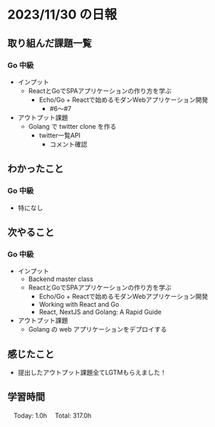 # 2023/11/30 の日報

## 取り組んだ課題一覧

### Go 中級

- インプット
  - ReactとGoでSPAアプリケーションの作り方を学ぶ
    - Echo/Go + Reactで始めるモダンWebアプリケーション開発
      - #6〜#7
- アウトプット課題
  - Golang で twitter clone を作る
    - twitter一覧API
      - コメント確認

## わかったこと

### Go 中級

- 特になし

## 次やること

### Go 中級

- インプット
  - Backend master class
  - ReactとGoでSPAアプリケーションの作り方を学ぶ
    - Echo/Go + Reactで始めるモダンWebアプリケーション開発
    - Working with React and Go
    - React, NextJS and Golang: A Rapid Guide
- アウトプット課題
  - Golang の web アプリケーションをデプロイする

## 感じたこと

- 提出したアウトプット課題全てLGTMもらえました！

## 学習時間

　Today: 1.0h
　Total: 317.0h
